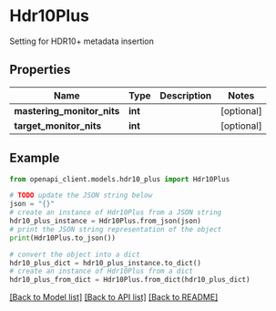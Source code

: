# Hdr10Plus

Setting for HDR10+ metadata insertion

## Properties

Name | Type | Description | Notes
------------ | ------------- | ------------- | -------------
**mastering_monitor_nits** | **int** |  | [optional] 
**target_monitor_nits** | **int** |  | [optional] 

## Example

```python
from openapi_client.models.hdr10_plus import Hdr10Plus

# TODO update the JSON string below
json = "{}"
# create an instance of Hdr10Plus from a JSON string
hdr10_plus_instance = Hdr10Plus.from_json(json)
# print the JSON string representation of the object
print(Hdr10Plus.to_json())

# convert the object into a dict
hdr10_plus_dict = hdr10_plus_instance.to_dict()
# create an instance of Hdr10Plus from a dict
hdr10_plus_from_dict = Hdr10Plus.from_dict(hdr10_plus_dict)
```
[[Back to Model list]](../README.md#documentation-for-models) [[Back to API list]](../README.md#documentation-for-api-endpoints) [[Back to README]](../README.md)


